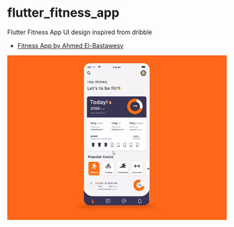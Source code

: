 # flutter_fitness_app

Flutter Fitness App UI design inspired from dribble

- [Fitness App by Ahmed El-Bastawesy ](https://dribbble.com/shots/10855064-Fitness-App)

![alt-text](assets\image.gif)
